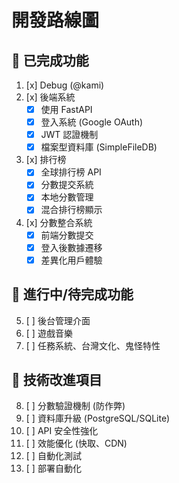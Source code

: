 # 開發路線圖

## 🎯 已完成功能
1. [x] Debug (@kami)
2. [x] 後端系統
   - [x] 使用 FastAPI
   - [x] 登入系統 (Google OAuth)
   - [x] JWT 認證機制
   - [x] 檔案型資料庫 (SimpleFileDB)
3. [x] 排行榜
   - [x] 全球排行榜 API
   - [x] 分數提交系統
   - [x] 本地分數管理
   - [x] 混合排行榜顯示
4. [x] 分數整合系統
   - [x] 前端分數提交
   - [x] 登入後數據遷移
   - [x] 差異化用戶體驗

## 🚧 進行中/待完成功能
5. [ ] 後台管理介面
6. [ ] 遊戲音樂
7. [ ] 任務系統、台灣文化、鬼怪特性

## 🔧 技術改進項目
8. [ ] 分數驗證機制 (防作弊)
9. [ ] 資料庫升級 (PostgreSQL/SQLite)
10. [ ] API 安全性強化
11. [ ] 效能優化 (快取、CDN)
12. [ ] 自動化測試
13. [ ] 部署自動化